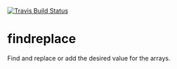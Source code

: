 [![Travis Build
Status](https://img.shields.io/travis/indatawetrust/findreplace.svg)](https://travis-ci.org/indatawetrust/findreplace)

# findreplace
Find and replace or add the desired value for the arrays.
